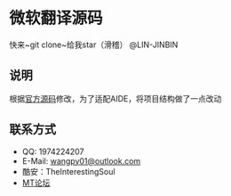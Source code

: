 # 微软翻译源码

快来~git clone~给我star（滑稽）
@LIN-JINBIN

## 说明
根据[官方源码](https://github.com/L-JINBIN/MT-Translation-Plugin)修改，为了适配AIDE，将项目结构做了一点改动

## 联系方式
- QQ: 1974224207
- E-Mail: wangpy01@outlook.com
- 酷安：TheInterestingSoul
- [MT论坛](https://bbs.binmt.cc/)


